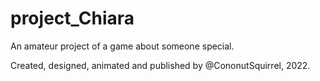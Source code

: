 # project_Chiara
 An amateur project of a game about someone special.

Created, designed, animated and published by @CononutSquirrel, 2022.
